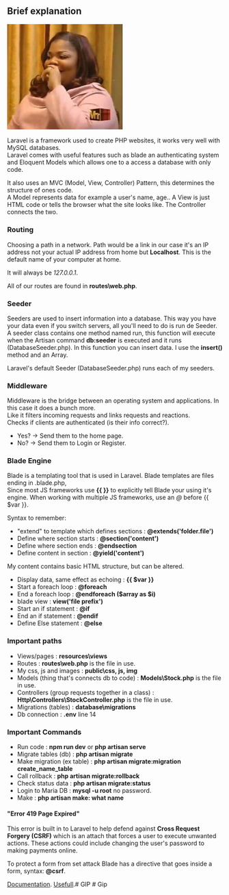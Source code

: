 ## Brief explanation

<img src="public/img/avatar.jpg" style="width: 270px;">

Laravel is a framework used to create PHP websites, it works very well with MySQL databases. <br>
Laravel comes with useful features such as blade an authenticating system and Eloquent Models which allows one to a access a database with only code.

It also uses an MVC (Model, View, Controller) Pattern, this determines the structure of ones code. <br>
A Model represents data for example a user's name, age.. A View is just HTML code or tells the browser what the site looks like. The Controller connects the two.

### **Routing** 

Choosing a path in a network. Path would be a link in our case it's an IP address not your actual IP address from home but **Localhost**. This is the default name of your computer at home.

It will always be *127.0.0.1*.

All of our routes are found in **routes\web.php**.

### **Seeder**

Seeders are used to insert information into a database. This way you have your data even if you switch servers, all you'll need to do is run de Seeder.
A seeder class contains one method named run, this function will execute when the Artisan command **db:seeder** is executed and it runs (DatabaseSeeder.php). In this function you can insert data. 
I use the **insert()** method and an Array.

Laravel's default Seeder (DatabaseSeeder.php) runs each of my seeders. 

### **Middleware**

Middleware is the bridge between an operating system and applications. In this case it does a bunch more. <br>
Like it filters incoming requests and links requests and reactions. <br>
Checks if clients are authenticated (is their info correct?).
- Yes? -> Send them to the home page.
- No? -> Send them to Login or Register.
  
### **Blade Engine**

Blade is a templating tool that is used in Laravel. Blade templates are files ending in .blade.php, <br>
Since most JS frameworks use **{{ }}** to explicitly tell Blade your using it's engine.
When working with multiple JS frameworks, use an *@* before {{ $var }}.

Syntax to remember:
- "extend" to template which defines sections : **@extends('folder.file')**
- Define where section starts : **@section('content')**
- Define where section ends : **@endsection**
- Define content in section : **@yield('content')**

My content contains basic HTML structure, but can be altered.

- Display data, same effect as echoing : **{{ $var }}**
- Start a foreach loop : **@foreach**
- End a foreach loop : **@endforeach ($array as $i)**
- blade view : **view('file prefix')**
- Start an if statement : **@if**
- End an if statement : **@endif**
- Define Else statement : **@else**

### Important paths

- Views/pages : **resources\views**
- Routes : **routes\web.php** is the file in use.
- My css, js and images : **public\css, js, img**
- Models (thing that's connects db to code) : **Models\Stock.php** is the file in use.
- Controllers (group requests together in a class) : **Http\Controllers\StockController.php** is the file in use.
- Migrations (tables) : **database\migrations**
- Db connection : **.env** line 14

### Important Commands

- Run code : **npm run dev** or **php artisan serve**
- Migrate tables (db) : **php artisan migrate**
- Make migration (ex table) : **php artisan migrate:migration create_name_table**
- Call rollback : **php artisan migrate:rollback**
- Check status data : **php artisan migrate:status**
- Login to Maria DB : **mysql -u root** no password.
- Make : **php artisan make: what name**


#### "Error 419 Page Expired"

This error is built in to Laravel to help defend against **Cross Request Forgery (CSRF)** which is an attach that forces a user to execute unwanted actions. These actions could include changing the user's password to making payments online.

To protect a form from set attack Blade has a directive that goes inside a form, syntax: **@csrf**.

[Documentation](https://laravel.com/).
[Usefull](https://www.ziplist.com/grocery-list-template/categories#:~:text=Condiments%20%26%20Spices%20%E2%80%93%20salt%2C%20sugar,%2C%20mayonnaise%2C%20mustard%20%2C%20etc.).#   G I P 
 
 #   G i p 
 
 